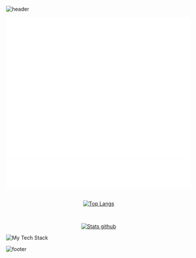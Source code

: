 ![header](https://capsule-render.vercel.app/api?type=waving&color=gradient&customColorList=0,2,2,5,30)

<div align="center">

  <img src="/github-metrics.svg" alt="Metrics">
  <br>
  <img src="/metrics.plugin.people.followers.svg" alt="Followers">
  <br>
  <br>
  
  [![Top Langs](https://github-readme-stats.vercel.app/api/top-langs/?username=ArcenIce&layout=compact&theme=dark#gh-dark-mode-only&card_width=854)](https://github.com/anuraghazra/github-readme-stats)
  
  <br>

  [![Stats github](https://github-readme-stats.vercel.app/api?username=ArcenIce&show_icons=true&theme=dark#gh-dark-mode-only)](https://github.com/anuraghazra/github-readme-stats#gh-dark-mode-only)
  
</div>

<img src="https://github-readme-tech-stack.vercel.app/api/cards?title=My%20tech%20stack&align=center&titleAlign=center&borderRadius=10&lineHeight=10&lineCount=3&theme=github_dark&gap=2&hideBg=true&line1=javascript,javascript,0511c6;css3,css3,6d6436;vue.js,vuejs,04e7a3;html5,html,da5a15;flask,flask,be5ba2;vuetify,vuetify,98b4d4;bootstrap,bootstrap,653cb9;&line2=python,python,94fd5a;docker,docker,1f34d6;ansible,ansible,dc189e;jenkins,jenkins,ff8442;robotframework,robot%20framework,ad8f75;&line3=lua,lua,dee302;roblox,roblox,a9f413;&width=854" alt="My Tech Stack" />

![footer](https://capsule-render.vercel.app/api?type=waving&section=footer&color=gradient&customColorList=0,2,2,5,30)

<!--
**ArcenIce/ArcenIce** is a ✨ _special_ ✨ repository because its `README.md` (this file) appears on your GitHub profile.

Here are some ideas to get you started:

- 🔭 I’m currently working on ...
- 🌱 I’m currently learning ...
- 👯 I’m looking to collaborate on ...
- 🤔 I’m looking for help with ...
- 💬 Ask me about ...
- 📫 How to reach me: ...
- 😄 Pronouns: ...
- ⚡ Fun fact: ...
-->
